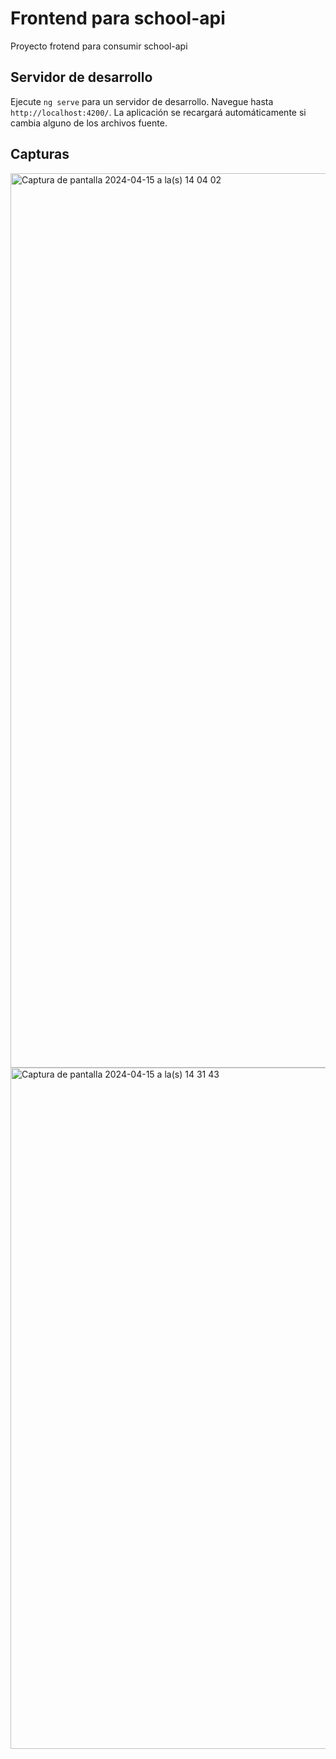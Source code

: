 # Frontend para school-api

Proyecto frotend para consumir school-api

## Servidor de desarrollo

Ejecute `ng serve` para un servidor de desarrollo. Navegue hasta `http://localhost:4200/`. La aplicación se recargará automáticamente si cambia alguno de los archivos fuente.


## Capturas

<img width="1431" alt="Captura de pantalla 2024-04-15 a la(s) 14 04 02" src="https://github.com/zaratedev/school-front/assets/29809845/1a164ef5-e00b-4b57-8468-edaa1e8c2ef6">


<img width="1090" alt="Captura de pantalla 2024-04-15 a la(s) 14 31 43" src="https://github.com/zaratedev/school-front/assets/29809845/5c03146c-34a1-4674-a2f4-80a413ceb6c3">
